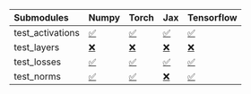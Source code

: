 | Submodules       | Numpy                                                                                                                           | Torch                                                                                                                           | Jax                                                                                                                             | Tensorflow                                                                                                                      |
|:-----------------|:--------------------------------------------------------------------------------------------------------------------------------|:--------------------------------------------------------------------------------------------------------------------------------|:--------------------------------------------------------------------------------------------------------------------------------|:--------------------------------------------------------------------------------------------------------------------------------|
| test_activations | <a href="https://github.com/unifyai/ivy/runs/7953791925?check_suite_focus=true" rel="noopener noreferrer" target="_blank">✅</a> | <a href="https://github.com/unifyai/ivy/runs/7953792648?check_suite_focus=true" rel="noopener noreferrer" target="_blank">✅</a> | <a href="https://github.com/unifyai/ivy/runs/7953793294?check_suite_focus=true" rel="noopener noreferrer" target="_blank">✅</a> | <a href="https://github.com/unifyai/ivy/runs/7953793822?check_suite_focus=true" rel="noopener noreferrer" target="_blank">✅</a> |
| test_layers      | <a href="https://github.com/unifyai/ivy/runs/7953792091?check_suite_focus=true" rel="noopener noreferrer" target="_blank">❌</a> | <a href="https://github.com/unifyai/ivy/runs/7953792802?check_suite_focus=true" rel="noopener noreferrer" target="_blank">❌</a> | <a href="https://github.com/unifyai/ivy/runs/7953793417?check_suite_focus=true" rel="noopener noreferrer" target="_blank">❌</a> | <a href="https://github.com/unifyai/ivy/runs/7953793968?check_suite_focus=true" rel="noopener noreferrer" target="_blank">❌</a> |
| test_losses      | <a href="https://github.com/unifyai/ivy/runs/7953792271?check_suite_focus=true" rel="noopener noreferrer" target="_blank">✅</a> | <a href="https://github.com/unifyai/ivy/runs/7953792969?check_suite_focus=true" rel="noopener noreferrer" target="_blank">✅</a> | <a href="https://github.com/unifyai/ivy/runs/7953793552?check_suite_focus=true" rel="noopener noreferrer" target="_blank">✅</a> | <a href="https://github.com/unifyai/ivy/runs/7953794138?check_suite_focus=true" rel="noopener noreferrer" target="_blank">✅</a> |
| test_norms       | <a href="https://github.com/unifyai/ivy/runs/7953792481?check_suite_focus=true" rel="noopener noreferrer" target="_blank">✅</a> | <a href="https://github.com/unifyai/ivy/runs/7953793143?check_suite_focus=true" rel="noopener noreferrer" target="_blank">✅</a> | <a href="https://github.com/unifyai/ivy/runs/7953793685?check_suite_focus=true" rel="noopener noreferrer" target="_blank">❌</a> | <a href="https://github.com/unifyai/ivy/runs/7953794305?check_suite_focus=true" rel="noopener noreferrer" target="_blank">✅</a> |